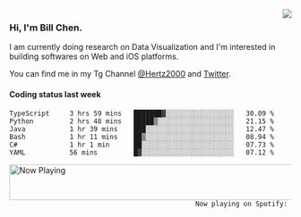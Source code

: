 <img  align="right" src="https://github-readme-stats.vercel.app/api?username=BillChen2k&show_icons=false&count_private=true&hide_title=true">

### Hi, I'm Bill Chen.

I am currently doing research on Data Visualization and I'm interested in building softwares on Web and iOS platforms.

You can find me in my Tg Channel [@Hertz2000](https://t.me/Hertz2000) and [Twitter](https://twitter.com/billchen2k).

#### Coding status last week

<!--START_SECTION:waka-->

```text
TypeScript     3 hrs 59 mins   ███████▓░░░░░░░░░░░░░░░░░   30.09 %
Python         2 hrs 48 mins   █████▒░░░░░░░░░░░░░░░░░░░   21.15 %
Java           1 hr 39 mins    ███░░░░░░░░░░░░░░░░░░░░░░   12.47 %
Bash           1 hr 11 mins    ██▒░░░░░░░░░░░░░░░░░░░░░░   08.94 %
C#             1 hr 1 min      ██░░░░░░░░░░░░░░░░░░░░░░░   07.73 %
YAML           56 mins         █▓░░░░░░░░░░░░░░░░░░░░░░░   07.12 %
```

<!--END_SECTION:waka-->


<div>
<a href="https://spotify-now-playing.billchen2k.vercel.app/now-playing?open">
   <img align="right" src="https://spotify-now-playing.billchen2k.vercel.app/now-playing" width="540" height="64" alt="Now Playing">
</a>
</div>

<div>
<p align="right"><code>Now playing on Spotify: </code></p>
</div>

<!--
**BillChen2K/BillChen2K** is a ✨ _special_ ✨ repository because its `README.md` (this file) appears on your GitHub profile.

Here are some ideas to get you started:

- 🔭 I’m currently working on ...
- 🌱 I’m currently learning ...
- 👯 I’m looking to collaborate on ...
- 🤔 I’m looking for help with ...
- 💬 Ask me about ...
- 📫 How to reach me: ...
- 😄 Pronouns: ...
- ⚡ Fun fact: ...
-->
